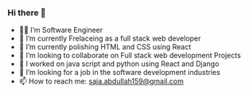 ### Hi there 👋

- 👱‍♀️ I’m Software Engineer 
- 🔭 I’m currently Frelaceing as a full stack web developer
- 🌱 I’m currently polishing HTML and CSS using React
- 👯 I’m looking to collaborate on Full stack web development Projects
- 👯 I worked on java script and python using React and Django
- 🤔 I’m looking for a job in the software development industries 
- 📫 How to reach me: saja.abdullah159@gmail.com
